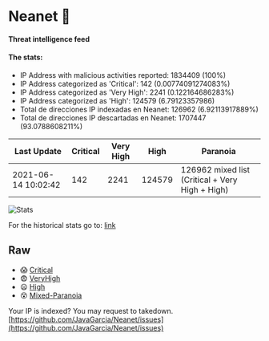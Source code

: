 # Neanet :hocho:
#### Threat intelligence feed
#### The stats:

- IP Address with malicious activities reported: 1834409 (100%)
- IP Address categorized as 'Critical':  142 (0.00774091274083%)
- IP Address categorized as 'Very High':  2241 (0.122164686283%)
- IP Address categorized as 'High':  124579 (6.79123357986)
- Total de direcciones IP indexadas en Neanet:  126962 (6.92113917889%)
- Total de direcciones IP descartadas en Neanet:  1707447 (93.0788608211%)

| Last Update | Critical | Very High | High | Paranoia |
| --- | --- | --- | --- | --- |
| 2021-06-14 10:02:42 | 142 | 2241 | 124579 | 126962 mixed list (Critical + Very High + High)|

![Stats](https://docs.google.com/spreadsheets/d/e/2PACX-1vSnaNMIXVabIpDJjufMlzH7poXnshF3mgd8Is1g9ytUEzVsP5my4Trn8f-xkoLLQ38xpL3HtmUexLo6/pubchart?oid=501124687&format=image)

For the historical stats go to: [link](/stats.csv)
## Raw
- :scream: [Critical](https://raw.githubusercontent.com/JavaGarcia/Neanet/master/blacklists/neanet_critical.txt)
- :fearful: [VeryHigh](https://raw.githubusercontent.com/JavaGarcia/Neanet/master/blacklists/neanet_veryHigh.txtt)
- :frowning: [High](https://raw.githubusercontent.com/JavaGarcia/Neanet/master/blacklists/neanet_high.txt)
- :dizzy_face: [Mixed-Paranoia](https://raw.githubusercontent.com/JavaGarcia/Neanet/master/blacklists/neanet_all.txt)


Your IP is indexed? You may request to takedown. [https://github.com/JavaGarcia/Neanet/issues](https://github.com/JavaGarcia/Neanet/issues)






































































































































































































































































































































































































































































































































































































































































































































































































































































































































































































































































































































































































































































































































































































































































































































































































































































































































































































































































































































































































































































































































































































































































































































































































































































































































































































































































































































































































































































































































































































































































































































































































































































































































































































































































































































































































































































































































































































































































































































































































































































































































































































































































































































































































































































































































































































































































































































































































































































































































































































































































































































































































































































































































































































































































































































































































































































































































































































































































































































































































































































































































































































































































































































































































































































































































































































































































































































































































































































































































































































































































































































































































